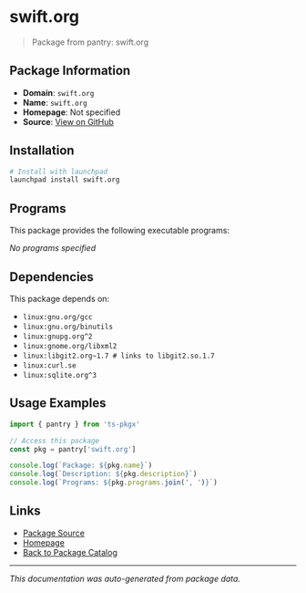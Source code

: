 # swift.org

> Package from pantry: swift.org

## Package Information

- **Domain**: `swift.org`
- **Name**: `swift.org`
- **Homepage**: Not specified
- **Source**: [View on GitHub](https://github.com/pkgxdev/pantry/tree/main/projects/swift.org/package.yml)

## Installation

```bash
# Install with launchpad
launchpad install swift.org
```

## Programs

This package provides the following executable programs:

*No programs specified*

## Dependencies

This package depends on:

- `linux:gnu.org/gcc`
- `linux:gnu.org/binutils`
- `linux:gnupg.org^2`
- `linux:gnome.org/libxml2`
- `linux:libgit2.org~1.7 # links to libgit2.so.1.7`
- `linux:curl.se`
- `linux:sqlite.org^3`

## Usage Examples

```typescript
import { pantry } from 'ts-pkgx'

// Access this package
const pkg = pantry['swift.org']

console.log(`Package: ${pkg.name}`)
console.log(`Description: ${pkg.description}`)
console.log(`Programs: ${pkg.programs.join(', ')}`)
```

## Links

- [Package Source](https://github.com/pkgxdev/pantry/tree/main/projects/swift.org/package.yml)
- [Homepage](#)
- [Back to Package Catalog](../../package-catalog.md)

---

*This documentation was auto-generated from package data.*
